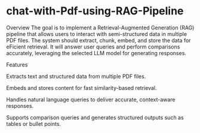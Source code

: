 # chat-with-Pdf-using-RAG-Pipeline
Overview
The goal is to implement a Retrieval-Augmented Generation (RAG) pipeline that allows users to 
interact with semi-structured data in multiple PDF files. The system should extract, chunk, 
embed, and store the data for eFicient retrieval. It will answer user queries and perform 
comparisons accurately, leveraging the selected LLM model for generating responses.

Features

Extracts text and structured data from multiple PDF files.

Embeds and stores content for fast similarity-based retrieval.

Handles natural language queries to deliver accurate, context-aware responses.

Supports comparison queries and generates structured outputs such as tables or bullet points.

